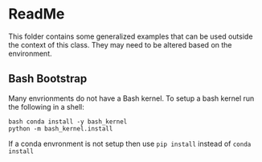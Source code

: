 # ReadMe

This folder contains some generalized examples that can be used
outside the context of this class. They may need to be altered based
on the environment.

## Bash Bootstrap

Many envrionments do not have a Bash kernel.  To setup a bash kernel
run the following in a shell: 

```
bash conda install -y bash_kernel
python -m bash_kernel.install
```

If a conda envronment is not setup then use `pip install` instead of
`conda install`

